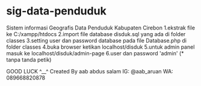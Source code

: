 # sig-data-penduduk
Sistem informasi Geografis Data Penduduk Kabupaten Cirebon
1.ekstrak file ke C:/xampp/htdocs
2.import file database disduk.sql yang ada di folder classes
3.setting user dan password database pada file Database.php di folder classes
4.buka browser ketikan localhost/disduk
5.untuk admin panel masuk ke localhost/disduk/admin-page 6.user dan password 'admin' (* tanpa tanda petik)

GOOD LUCK ^__^ Created By aab abdus salam IG: @aab_aruan WA: 089668820878
